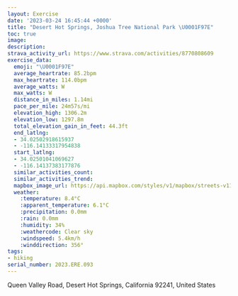 ```yaml
---
layout: Exercise
date: '2023-03-24 16:45:44 +0000'
title: "Desert Hot Springs, Joshua Tree National Park \U0001F97E"
toc: true
image:
description:
strava_activity_url: https://www.strava.com/activities/8770808609
exercise_data:
  emoji: "\U0001F97E"
  average_heartrate: 85.2bpm
  max_heartrate: 114.0bpm
  average_watts: W
  max_watts: W
  distance_in_miles: 1.14mi
  pace_per_mile: 24m57s/mi
  elevation_high: 1306.2m
  elevation_low: 1297.8m
  total_elevation_gain_in_feet: 44.3ft
  end_latlng:
  - 34.02502918615937
  - -116.14133317954838
  start_latlng:
  - 34.02501041069627
  - -116.14137383177876
  similar_activities_count:
  similar_activities_trend:
  mapbox_image_url: https://api.mapbox.com/styles/v1/mapbox/streets-v11/static/path-5+787af2-1.0(mrtnE%7C_%7BcUUPo%40Lw%40XGFKXEFq%40b%40o%40Po%40%5Cs%40r%40I%3FMGUBSKSHG%3FIEI%40CFcOjNSBIJKBGJK%60%40GFAFAAHEHFCHDDEPBTTBJTPFRR%5ERDNVVp%40XTL%3FDV%40RH%60%40d%40P%5CVDN%3FLC%5E%5D~%40i%40d%40c%40%5CKb%40Gj%40S%5CGh%40WNCPKPC%60BZNA%5END%3F%3FCEBGASQQE_%40%5BSYGMCWQc%40EyAPi%40P%5BDe%40LYBMDG%3F%40FODGLu%40AGOUE%5BKa%40c%40y%40CSUKU_A%3FOFONOXIVOt%40Sl%40a%40Vi%40lAa%40%5EGPO),pin-s-s+e5b22e(-116.14223,34.02551),pin-s-f+89ae00(-116.14222000000002,34.02551999999998)/auto/800x800?access_token=pk.eyJ1Ijoiam9zaGJlY2ttYW4iLCJhIjoiY205eWR2aDd1MWZ6djJrbXc4a3M0bWZleiJ9.XiG9OWkNcZk2QzjJbxLB4A
  weather:
    :temperature: 8.4°C
    :apparent_temperature: 6.1°C
    :precipitation: 0.0mm
    :rain: 0.0mm
    :humidity: 34%
    :weathercode: Clear sky
    :windspeed: 5.4km/h
    :winddirection: 356°
tags:
- hiking
serial_number: 2023.ERE.093
---
```

Queen Valley Road, Desert Hot Springs, California 92241, United States
